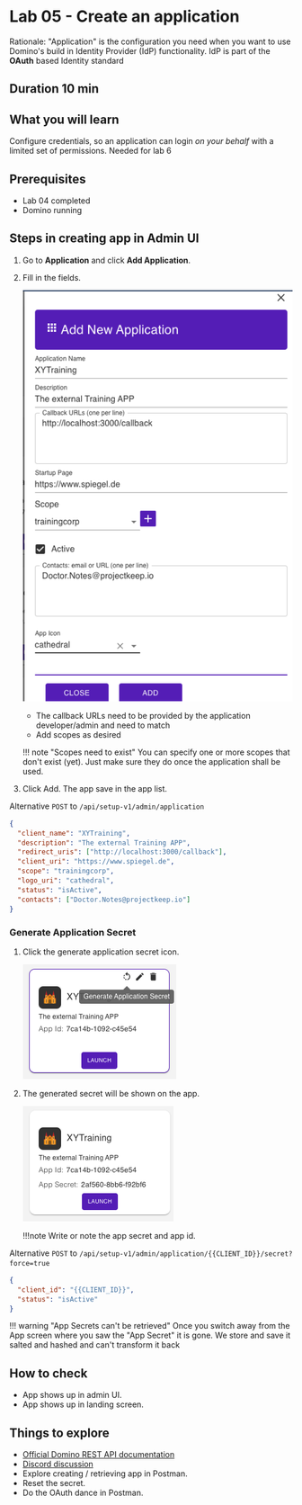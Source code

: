 # Lab 05 - Create an application

Rationale: "Application" is the configuration you need when you want to use Domino's build in Identity Provider (IdP) functionality. IdP is part of the **OAuth** based Identity standard

## Duration 10 min

## What you will learn

Configure credentials, so an application can login _on your behalf_ with a limited set of permissions. Needed for lab 6

## Prerequisites

- Lab 04 completed
- Domino running

## Steps in  creating app in Admin UI

1. Go to **Application** and click **Add Application**.
2. Fill in the fields.

    ![Create application](img/createApp.png)

    - The callback URLs need to be provided by the application developer/admin and need to match
    - Add scopes as desired

    !!! note "Scopes need to exist"
        You can specify one or more scopes that don't exist (yet). Just make sure they do once the application shall be used.

3. Click Add. The app save in the app list.

Alternative `POST` to `/api/setup-v1/admin/application`

```json
{
  "client_name": "XYTraining",
  "description": "The external Training APP",
  "redirect_uris": ["http://localhost:3000/callback"],
  "client_uri": "https://www.spiegel.de",
  "scope": "trainingcorp",
  "logo_uri": "cathedral",
  "status": "isActive",
  "contacts": ["Doctor.Notes@projectkeep.io"]
}
```

### Generate Application Secret

1. Click the generate application secret icon. 

    ![Create a secret](img/Secret01.png)


2. The generated secret will be shown on the app.

    ![See secret](img/Secret02.png)

    !!!note
        Write or note the app secret and app id.


Alternative `POST` to `/api/setup-v1/admin/application/{{CLIENT_ID}}/secret?force=true`

```json
{
  "client_id": "{{CLIENT_ID}}",
  "status": "isActive"
}
```

!!! warning "App Secrets can't be retrieved"
    Once you switch away from the App screen where you saw the "App Secret" it is gone. We store and save it salted and hashed and can't transform it back

## How to check

- App shows up in admin UI.
- App shows up in landing screen.

## Things to explore

- [Official Domino REST API documentation](https://opensource.hcltechsw.com/Domino-rest-api/index.html)
- [Discord discussion](https://discord.com/invite/jmRHpDRnH4)
- Explore creating / retrieving app in Postman.
- Reset the secret.
- Do the OAuth dance in Postman.
